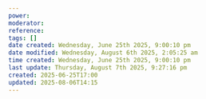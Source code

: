 ```yaml
---
power: 
moderator: 
reference: 
tags: []
date created: Wednesday, June 25th 2025, 9:00:10 pm
date modified: Wednesday, August 6th 2025, 2:05:25 am
time created: Wednesday, June 25th 2025, 9:00:10 pm
last update: Thursday, August 7th 2025, 9:27:16 pm
created: 2025-06-25T17:00
updated: 2025-08-06T14:15
---
```

